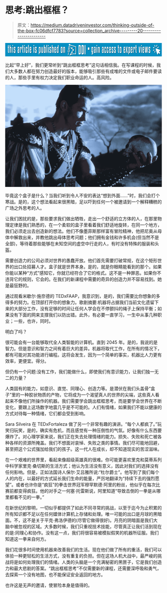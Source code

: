 # 思考:跳出框框？

> 原文：<https://medium.datadriveninvestor.com/thinking-outside-of-the-box-fc06dfcf7783?source=collection_archive---------20----------------------->

[![](img/5500846e8e815c437e508d8d0e9af5b2.png)](http://www.track.datadriveninvestor.com/P12O)

比起“早上好”，我们更常听到“跳出框框思考”这句话相信我。在写课程的时候，我们大多数人都在努力创造最好的版本，能够吸引那些有成堆的文件或电子邮件要读的人，那些手里有权力决定我们职业命运的人。高风险。

![](img/9196feb86b8b33b29814902922ec34b4.png)

毕竟这个盒子是什么？当我们听到令人不安的表达“想到外面……”时，我们会打个寒战。是的，这个想法看起来很黑暗，足以吓到任何一个被邀请到一个解释糟糕的广场之外思考的人。

让我们困扰的是，那些要求我们做出牺牲，走出一个舒适的立方体的人，在那里物理定律是我们熟悉的，在一个柔软的盒子里看着我们舒适地旋转，在同一个地方，我们必须走出去创造新的想法。他们不像墨菲斯那样富有冒险精神，他把尼奥从母体中解救出来，并教他跳出母体思考问题；他们拥有金钱和许多机会(但当然不是全部)，等待着那些能够在未知空间的虚空中行走的人，有时没有特殊的服装和头盔。

需要创造力的公司必须对世界的愚蠢开放。他们首先需要打破常规，在这个矩形世界的出口处招募人才。盒子就是世界本身。是的，就是你眼睛能看到的那个。如果你能以某种“方式”感知它，你就已经符合了它的格式。这不是一种罪恶。如果你不违背它的规则，它会的。在我们的新课程中需要的奇异的创造力并不容易找到。她是最狂野的。

通过观看米歇尔·施奈德的 TEDxFAAP，我意识到，是的，我们需要比你想象的多得多的努力。在顶部打开你的想象力。歌剧摘要:机器将占据我们当前文化遗留下来的大部分工作，没有足够的时间让任何人学会在不停颤抖的绳子上保持平衡；如果没有下面的网来支撑我们以防出错。此外，有必要一直学习，一生中从事几种职业；一些，也许，同时。

明白了吗？

很可能会有一台能够取代全人类智能的计算机。直到 2045 年。是的，我说的是智力。但是意识和智力之间有着巨大的差异。机器将取代工作，在所有的情况下，都有可能对其功能进行编程。这将会发生，因为一个简单的事实，机器比人力更有效率，更便宜。得分。

但仍有一个问题:没有工作，我们能做什么，即使我们有意识能力，让我们独一无二的力量？

人类固有的能力，如意识、直觉、同理心、创造力等。是潜伏在我们头盖骨“盒子”里的一种胶状物质的产物，它将成为一个渴望真人的世界的尖端，这些真人看起来不像他们所操作的机器。我们需要学会跳出框框思考，而是要学会世界在不断变化，要跟上这场数字地震几乎是不可能的。人们有情绪，如果我们不能以健康的方式对待每一种情绪，它们都会受到影响。

Sara Silveira 在 TEDxFortaleza 做了另一个非常有趣的演讲。“每个人都疯了。”玩笑归玩笑，是的，确实有危机，而且感觉有一种压倒性的气氛。好像有什么东西要爆炸了。对心理学家来说，我们正在失去处理情绪的能力。损失、失败和死亡被各种各样的资源所掩盖。我们不想面对哀悼、失败之类的事情。我们尽可能地回避，甚至把这个公式强加给我们的孩子。这一代人在成长，却不知道现实的苦涩滋味。

在一个艰难的世界里，看起来像超级英雄真的很难。你可能更喜欢里克和莫蒂系列中科学家里克·桑切斯的生活方式；他认为生活没有意义，因此对我们的选择没有任何影响。但是，正如法国诗人保尔·艾吕雅所说:“杜尔爵士”。他写到了我们每个人的内在，以最好的方式延长我们生命的能量，严厉地翻译为“持续下去的强烈愿望”。或者也许你是“疯狂”的拳击世界冠军穆罕默德·阿里的粉丝，他似乎在每次比赛前都变得疯狂。他的对手之一何塞·托雷斯说，阿里知道“导致击倒的一拳是从哪里都看不见的一拳。”

在新世纪的黎明，一切似乎都提供了如此不同寻常的挑战，以至于迄今为止积累的所有知识都不足以在任何媒体计算机上存储和处理。唯一可能的出口是月球的黑暗面。不，这不是关于平克·弗洛伊德的(尽管它做得很好)。月亮的阴暗面是我们大脑中被忽视的区域。大多数时候，我们只重视技术技能，尽管真正让我们活到现在的是:同理心和协作。没有这一点，我们将很容易被模拟假笑的机器所征服。我们知道这一拳来自何方。

我们花很多时间使用机器来改善我们的生活。现在他们做了所有的重活，我们可以体验一种更轻松的生活方式，没有重复的负担。但在这场人机大战中，最严峻的挑战将是如何处理我们的情绪。人类的头脑是一个充满秘密的黑匣子，它是我们创造力和最大悲剧的答案。“跳出框框思考”不仅需要新的课程，还需要深呼吸和勇气，去探索一个没有地图，也不能保证安全返回的地方。

也许这是无声的邀请，使冒险本身是值得的。